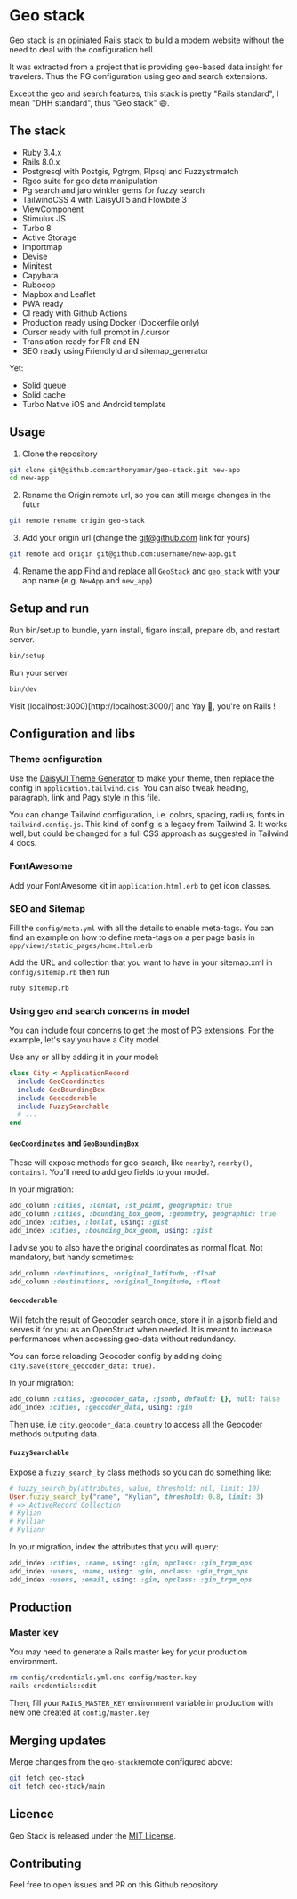 # Geo stack
Geo stack is an opiniated Rails stack to build a modern website without the need to deal with the configuration hell.

It was extracted from a project that is providing geo-based data insight for travelers. Thus the PG configuration using geo and search extensions.

Except the geo and search features, this stack is pretty "Rails standard", I mean "DHH standard", thus "Geo stack" 😄.

## The stack
- Ruby 3.4.x
- Rails 8.0.x
- Postgresql with Postgis, Pgtrgm, Plpsql and Fuzzystrmatch
- Rgeo suite for geo data manipulation
- Pg search and jaro winkler gems for fuzzy search
- TailwindCSS 4 with DaisyUI 5 and Flowbite 3
- ViewComponent
- Stimulus JS
- Turbo 8
- Active Storage
- Importmap
- Devise
- Minitest
- Capybara
- Rubocop
- Mapbox and Leaflet
- PWA ready
- CI ready with Github Actions
- Production ready using Docker (Dockerfile only)
- Cursor ready with full prompt in /.cursor
- Translation ready for FR and EN
- SEO ready using FriendlyId and sitemap_generator

Yet:
- Solid queue
- Solid cache
- Turbo Native iOS and Android template

## Usage
1. Clone the repository
```bash
git clone git@github.com:anthonyamar/geo-stack.git new-app
cd new-app
```

2. Rename the Origin remote url, so you can still merge changes in the futur
```bash
git remote rename origin geo-stack
```

3. Add your origin url (change the git@github.com link for yours)
```bash
git remote add origin git@github.com:username/new-app.git
```

4. Rename the app
Find and replace all `GeoStack` and `geo_stack` with your app name (e.g. `NewApp` and `new_app`)

## Setup and run
Run bin/setup to bundle, yarn install, figaro install, prepare db, and restart server.
```bash
bin/setup
```

Run your server
```bash
bin/dev
```

Visit (localhost:3000)[http://localhost:3000/] and Yay 🎉, you're on Rails !

## Configuration and libs
### Theme configuration
Use the [DaisyUI Theme Generator](https://daisyui.com/theme-generator/) to make your theme, then replace the config in `application.tailwind.css`. You can also tweak heading, paragraph, link and Pagy style in this file.

You can change Tailwind configuration, i.e. colors, spacing, radius, fonts in `tailwind.config.js`. This kind of config is a legacy from Tailwind 3. It works well, but could be changed for a full CSS approach as suggested in Tailwind 4 docs.

### FontAwesome
Add your FontAwesome kit in `application.html.erb` to get icon classes.

### SEO and Sitemap
Fill the `config/meta.yml` with all the details to enable meta-tags. You can find an example on how to define meta-tags on a per page basis in `app/views/static_pages/home.html.erb`

Add the URL and collection that you want to have in your sitemap.xml in `config/sitemap.rb` then run
```bash
ruby sitemap.rb
```

### Using geo and search concerns in model
You can include four concerns to get the most of PG extensions. For the example, let's say you have a City model.

Use any or all by adding it in your model:
```ruby
class City < ApplicationRecord
  include GeoCoordinates
  include GeoBoundingBox
  include Geocoderable
  include FuzzySearchable
  # ...
end
```
#### `GeoCoordinates` and `GeoBoundingBox`
These will expose methods for geo-search, like `nearby?`, `nearby()`, `contains?`. You'll need to add geo fields to your model.

In your migration:
```ruby
add_column :cities, :lonlat, :st_point, geographic: true
add_column :cities, :bounding_box_geom, :geometry, geographic: true
add_index :cities, :lonlat, using: :gist
add_index :cities, :bounding_box_geom, using: :gist
```

I advise you to also have the original coordinates as normal float. Not mandatory, but handy sometimes:
```ruby
add_column :destinations, :original_latitude, :float
add_column :destinations, :original_longitude, :float
```

#### `Geocoderable`
Will fetch the result of Geocoder search once, store it in a jsonb field and serves it for you as an OpenStruct when needed. It is meant to increase performances when accessing geo-data without redundancy.

You can force reloading Geocoder config by adding doing `city.save(store_geocoder_data: true)`.

In your migration:
```ruby
add_column :cities, :geocoder_data, :jsonb, default: {}, null: false
add_index :cities, :geocoder_data, using: :gin
```

Then use, i.e `city.geocoder_data.country` to access all the Geocoder methods outputing data.

#### `FuzzySearchable`
Expose a `fuzzy_search_by` class methods so you can do something like:
```ruby
# fuzzy_search_by(attributes, value, threshold: nil, limit: 10)
User.fuzzy_search_by("name", "Kylian", threshold: 0.8, limit: 3)
# => ActiveRecord Collection
# Kylian
# Kyllian
# Kyliann
```

In your migration, index the attributes that you will query:
```ruby
add_index :cities, :name, using: :gin, opclass: :gin_trgm_ops
add_index :users, :name, using: :gin, opclass: :gin_trgm_ops
add_index :users, :email, using: :gin, opclass: :gin_trgm_ops
```

## Production
### Master key
You may need to generate a Rails master key for your production environment.
```bash
rm config/credentials.yml.enc config/master.key
rails credentials:edit
```
Then, fill your `RAILS_MASTER_KEY` environment variable in production with new one created at `config/master.key`

## Merging updates
Merge changes from the `geo-stack`remote configured above:
```bash
git fetch geo-stack
git fetch geo-stack/main
```

## Licence
Geo Stack is released under the [MIT License](https://opensource.org/license/MIT).

## Contributing
Feel free to open issues and PR on this Github repository
